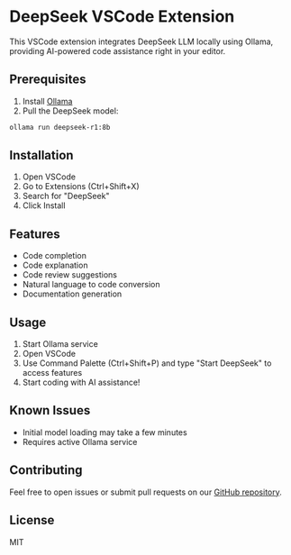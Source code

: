 # DeepSeek VSCode Extension

This VSCode extension integrates DeepSeek LLM locally using Ollama, providing AI-powered code assistance right in your editor.

## Prerequisites

1. Install [Ollama](https://ollama.ai/download)
2. Pull the DeepSeek model:
```bash
ollama run deepseek-r1:8b
```

## Installation

1. Open VSCode
2. Go to Extensions (Ctrl+Shift+X)
3. Search for "DeepSeek"
4. Click Install

## Features

- Code completion
- Code explanation
- Code review suggestions
- Natural language to code conversion
- Documentation generation

## Usage

1. Start Ollama service
2. Open VSCode
3. Use Command Palette (Ctrl+Shift+P) and type "Start DeepSeek" to access features
4. Start coding with AI assistance!

## Known Issues

- Initial model loading may take a few minutes
- Requires active Ollama service

## Contributing

Feel free to open issues or submit pull requests on our [GitHub repository](https://github.com/yourusername/deepseek).

## License

MIT
